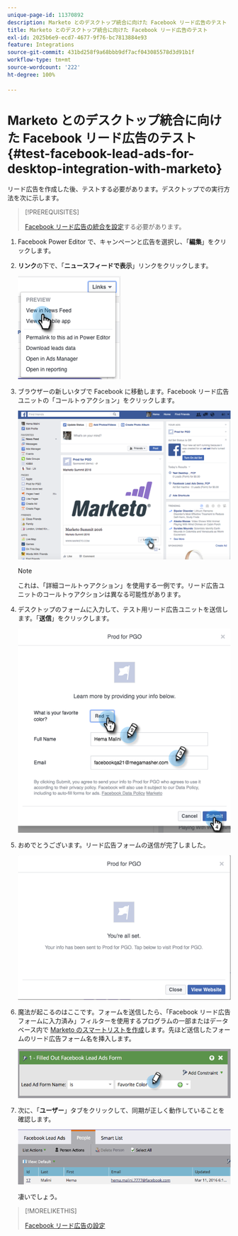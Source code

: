 ```yaml
---
unique-page-id: 11370892
description: Marketo とのデスクトップ統合に向けた Facebook リード広告のテスト - Marketo ドキュメント - 製品ドキュメント
title: Marketo とのデスクトップ統合に向けた Facebook リード広告のテスト
exl-id: 2025b6e9-ecd7-4677-9f76-bc7813884e93
feature: Integrations
source-git-commit: 431bd258f9a68bbb9df7acf043085578d3d91b1f
workflow-type: tm+mt
source-wordcount: '222'
ht-degree: 100%

---
```


# Marketo とのデスクトップ統合に向けた Facebook リード広告のテスト {#test-facebook-lead-ads-for-desktop-integration-with-marketo}

リード広告を作成した後、テストする必要があります。デスクトップでの実行方法を次に示します。

>[!PREREQUISITES]
>
>[Facebook リード広告の統合を設定](/help/marketo/product-docs/demand-generation/facebook/set-up-facebook-lead-ads.md)する必要があります。

1. Facebook Power Editor で、キャンペーンと広告を選択し、「**編集**」をクリックします。

1. **リンク**&#x200B;の下で、「**ニュースフィードで表示**」リンクをクリックします。

   ![](assets/image2016-5-13-14-3a35-3a36.png)

1. ブラウザーの新しいタブで Facebook に移動します。Facebook リード広告ユニットの「コールトゥアクション」をクリックします。

   ![](assets/image2016-5-13-14-3a42-3a45.png)

   >[!NOTE]
   >
   >これは、「詳細コールトゥアクション」を使用する一例です。リード広告ユニットのコールトゥアクションは異なる可能性があります。

1. デスクトップのフォームに入力して、テスト用リード広告ユニットを送信します。「**送信**」をクリックします。

   ![](assets/image2016-5-13-14-3a47-3a43.png)

1. おめでとうございます。リード広告フォームの送信が完了しました。

   ![](assets/image2016-5-13-14-3a52-3a57.png)

1. 魔法が起こるのはここです。フォームを送信したら、「Facebook リード広告フォームに入力済み」フィルターを使用するプログラムの一部またはデータベース内で [Marketo のスマートリストを作成](/help/marketo/product-docs/core-marketo-concepts/smart-lists-and-static-lists/creating-a-smart-list/create-a-smart-list.md)します。先ほど送信したフォームのリード広告フォーム名を挿入します。

   ![](assets/image2016-3-11-8-3a59-3a34-1.png)

1. 次に、「**ユーザー**」タブをクリックして、同期が正しく動作していることを確認します。

   ![](assets/people.png)

   凄いでしょう。

>[!MORELIKETHIS]
>
>[Facebook リード広告の設定](/help/marketo/product-docs/demand-generation/facebook/set-up-facebook-lead-ads.md)
